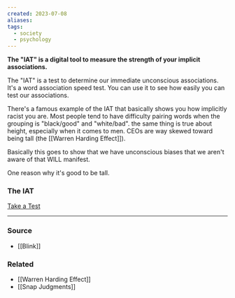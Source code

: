 ```yaml
---
created: 2023-07-08
aliases: 
tags:
  - society
  - psychology
---
```

**The "IAT" is a digital tool to measure the strength of your implicit associations.**

The "IAT" is a test to determine our immediate unconscious associations. It's a word association speed test. You can use it to see how easily you can test our associations. 

There's a famous example of the IAT that basically shows you how implicitly racist you are. Most people tend to have difficulty pairing words when the grouping is "black/good" and "white/bad". the same thing is true about height, especially when it comes to men. CEOs are way skewed toward being tall (the [[Warren Harding Effect]]).

Basically this goes to show that we have unconscious biases that we aren't aware of that WILL manifest.

One reason why it's good to be tall.

### The IAT

[Take a Test](https://implicit.harvard.edu/implicit/takeatestv3.html)

****
### Source
- [[Blink]]

### Related
- [[Warren Harding Effect]] 
- [[Snap Judgments]]